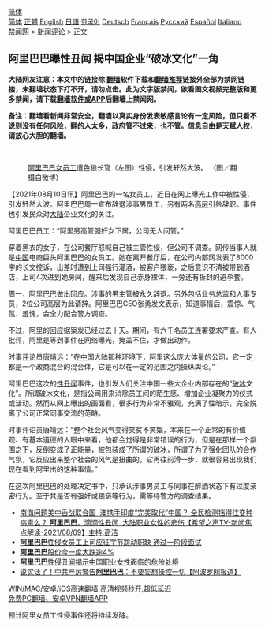  <!-- 面包屑导航 --> <div class="breadcrumb"><!-- GTranslate: https://gtranslate.io/ -->  <div class="switcher notranslate">  <div class="selected">  <a href="#" onclick="return false;"> 简体</a>  </div>  <div class="option">  <a href="https://www.bannedbook.org" onclick="doGTranslate('zh-CN|zh-CN');jQuery('div.switcher div.selected a').html(jQuery(this).html());return false;" title="简体中文" class="nturl selected"> 简体</a>  <a href="https://www.bannedbook.org/zh-tw/" onclick="doGTranslate('zh-CN|zh-TW');jQuery('div.switcher div.selected a').html(jQuery(this).html());return false;" title="繁體中文" class="nturl"> 正體</a>  <a href="https://www.bannedbook.org/en/" onclick="doGTranslate('zh-CN|en');jQuery('div.switcher div.selected a').html(jQuery(this).html());return false;" title="English" class="nturl"> English</a>  <a href="https://www.bannedbook.org/ja/" onclick="doGTranslate('zh-CN|ja');jQuery('div.switcher div.selected a').html(jQuery(this).html());return false;" title="日本語" class="nturl"> 日語</a>  <a href="https://www.bannedbook.org/ko/" onclick="doGTranslate('zh-CN|ko');jQuery('div.switcher div.selected a').html(jQuery(this).html());return false;" title="한국어" class="nturl"> 한국어</a>  <a href="https://www.bannedbook.org/de/" onclick="doGTranslate('zh-CN|de');jQuery('div.switcher div.selected a').html(jQuery(this).html());return false;" title="Deutsch" class="nturl"> Deutsch</a>  <a href="https://www.bannedbook.org/fr/" onclick="doGTranslate('zh-CN|fr');jQuery('div.switcher div.selected a').html(jQuery(this).html());return false;" title="Français" class="nturl"> Français</a>  <a href="https://www.bannedbook.org/ru/" onclick="doGTranslate('zh-CN|ru');jQuery('div.switcher div.selected a').html(jQuery(this).html());return false;" title="Русский" class="nturl"> Русский</a>  <a href="https://www.bannedbook.org/es/" onclick="doGTranslate('zh-CN|es');jQuery('div.switcher div.selected a').html(jQuery(this).html());return false;" title="Español" class="nturl"> Español</a>  <a href="https://www.bannedbook.org/it/" onclick="doGTranslate('zh-CN|it');jQuery('div.switcher div.selected a').html(jQuery(this).html());return false;" title="Italiano" class="nturl"> Italiano</a>  </div>  </div>      <div class='breadcrumb-sub'><!-- Breadcrumb NavXT 6.3.0 --> <a href="https://www.bannedbook.org/" class="home">禁闻网</a> &gt; <a href="https://www.bannedbook.org/bnews/comments/" class="category">新闻评论</a> &gt; 正文</div></div><h2>阿里巴巴曝性丑闻 揭中国企业“破冰文化”一角</h2> <p class="notice"><b>大陆网友注意：本文中的链接除 <a href="https://github.com/bannedbook/fanqiang" >翻墙</a>软件下载和<a href="https://github.com/killgcd/justmysocks/blob/master/README.md">翻墙推荐</a>链接外全部为禁网链接，未翻墙状态下打不开，请勿点击。此为文字版禁闻，欲看图文视频完整版和更多禁闻，请下载<a href="https://github.com/bannedbook/fanqiang">翻墙软件或APP</a>后翻墙上禁闻网。</p><p>备注：翻墙看新闻非常安全，翻墙以真实身份发表敏感言论有一定风险，但只看不说则没有任何风险，翻的人太多，政府管不过来，也不管。信息自由是天赋人权，请放心大胆的翻墙。</b></p>  <div class="entry"> <br /> <figure><a href="https://i0.wp.com/upload-images-bucket-v64rleca837do.s3.eu-west-1.amazonaws.com/wp-content/uploads/2021/08/10005824/d5800864.jpeg?fit=600%2C377&#038;ssl=1" data-caption="阿里巴巴女员工遭色狼长官（左图）性侵，引发轩然大波。 （图／翻摄自微博）"></a><figcaption class="wp-caption-text"><a href="https://www.bannedbook.org/bnews/tag/%e9%98%bf%e9%87%8c%e5%b7%b4%e5%b7%b4/" class="st_tag internal_tag" rel="tag" title="标签 阿里巴巴 下的日志">阿里巴巴</a><a href="https://www.bannedbook.org/bnews/tag/%E5%A5%B3%E5%91%98%E5%B7%A5/" class="st_tag internal_tag" rel="tag" title="标签 女员工 下的日志">女员工</a>遭色狼长官（左图）性侵，引发轩然大波。 （图／翻摄自微博）</figcaption></figure> <p>【2021年08月10日讯】阿里巴巴的一名女员工，近日在网上曝光工作中被性侵，引发轩然大波。阿里巴巴周一宣布辞退涉事男员工，另有两名<span class='wp_keywordlink_affiliate'><a href="https://www.bannedbook.org/bnews/ccpdope/" title="中共高层内幕" target="_blank">高层</a></span>引咎辞职。事件也引发民众对<span class='wp_keywordlink_affiliate'><a href="https://www.bannedbook.org/" title="大陆" target="_blank">大陆</a></span>企业文化的关注。</p> <p>阿里巴巴员工：“阿里男高管强奸女下属，公司无人问管。”</p>  <p>穿着黑衣的女子，在公司餐厅怒喊自己被主管性侵，但公司不调查。网传当事人就是<span class='wp_keywordlink_affiliate'><a href="https://www.bannedbook.org/" title="中国" target="_blank">中国</a></span>电商巨头阿里巴巴的女员工。她在离开餐厅后，在公司内部网发表了8000字的长文控诉，出差时遭到上司强行灌酒，被客户猥亵，之后意识不清被带到酒店，上司4次进到她房间，醒来后发现自己赤身裸体，一旁还有拆封的避孕套。</p> <p>周一，阿里巴巴做出回应。涉事的男主管被永久辞退。另外包括业务总监和人事专员，2位公司高层为此请辞。阿里巴巴CEO张勇发文表示，知道事情后，震惊、气氛、羞愧，会全力配合警方调查。</p>  <p>不过，阿里的回应据案发已经过去十天。期间，有六千名员工连署要求严查。有人批评，阿里是等到事件在网络曝光，掩盖不住，才做出动作。</p> <p>时事<span class='wp_keywordlink_affiliate'><a href="https://www.bannedbook.org/bnews/comments/" title="新闻评论" target="_blank">评论</a></span>员<a href="https://www.bannedbook.org/bnews/tag/%E5%94%90%E9%9D%96%E8%BF%9C/" class="st_tag internal_tag" rel="tag" title="标签 唐靖远 下的日志">唐靖远</a>：“在<a href="https://www.bannedbook.org/bnews/tag/%E4%B8%AD%E5%9B%BD/" class="st_tag internal_tag" rel="tag" title="标签 中国 下的日志">中国</a>大陆那种环境下，阿里这么庞大体量的公司，它一定都是一个政商混合的混合体，它是可以在一定的范围之内操纵舆论。”</p>  <p>阿里巴巴这次的<a href="https://www.bannedbook.org/bnews/tag/%E6%80%A7%E4%B8%91%E9%97%BB/" class="st_tag internal_tag" rel="tag" title="标签 性丑闻 下的日志">性丑闻</a>事件，也引发人们关注中国一些大企业内部存在的“<a href="https://www.bannedbook.org/bnews/tag/%E7%A0%B4%E5%86%B0/" class="st_tag internal_tag" rel="tag" title="标签 破冰 下的日志">破冰</a>文化”。所谓破冰文化，是指公司用来消除员工间的陌生感、增加企业凝聚力的仪式或活动。然而从网上曝出的画面看，很多行为非常不雅观，充满了性暗示，完全脱离了公司正常同事交流的范畴。</p> <p>时事评论员唐靖远：“整个社会风气变得笑贫不笑娼，本来在一个正常的有价值观、有基本道德的人眼中来看，他都会觉得是非常错误的行为，但是在那样一个氛围之下，反倒变成了正能量，被包装成了所谓的破冰，所谓了为了强化团队的合作气氛，它反应出来整个社会的风气是扭曲的，它再往前滑一步，就很容易出现我们现在看到阿里出的这种事情。”</p>  <p>在这次阿里巴巴的处理决定书中，只承认涉事男员工与同事在醉酒状态下有过度亲密行为。至于其是否有强奸或猥亵等行为，需等待警方的调查结果。</p> <ul class='op-related-articles' title='相关阅读'> <li><a href='https://www.bannedbook.org/bnews/comments/20210810/1603432.html' target='_blank'>南海问题美中舌战联合国  澳携手印度“完美取代”中国？ 全民检测挡得住变种病毒么？ <b>阿里巴巴</b>、滴滴性丑闻   大陆职业女性的悲伤【希望之声TV-新闻焦点解读-2021/08/09】主持:高洁</a></li> <li><a href='https://www.bannedbook.org/bnews/worldnews/20210810/1603355.html' target='_blank'><b>阿里巴巴</b>性侵女员工上司应征字节跳动职缺 通过一阶段面试</a></li> <li><a href='https://www.bannedbook.org/bnews/baitai/20210809/1603247.html' target='_blank'><b>阿里巴巴</b>股价今一度大跌逾4%</a></li> <li><a href='https://www.bannedbook.org/bnews/headline/20210809/1603219.html' target='_blank'><b>阿里巴巴</b>性侵丑闻揭示中国职业女性面临的危险处境</a></li> <li><a href='https://www.bannedbook.org/bnews/cbnews/20210809/1603103.html' target='_blank'>说实话了！中共严厉警告<b>阿里巴巴</b>：不要妄想操控一切【阿波罗网报道】</a></li> </ul> <p class="texttj"> <a href="https://github.com/bannedbook/fanqiang/wiki/V2ray%E6%9C%BA%E5%9C%BA" target="_blank">WIN/MAC/安卓/iOS高速翻墙:高清视频秒开,超低延迟</a><br/> <a href="https://github.com/bannedbook/fanqiang/wiki/%E7%A6%81%E9%97%BB%E7%BD%91%E5%AE%89%E5%8D%93%E7%BF%BB%E5%A2%99%E6%96%B0%E9%97%BBAPP" target="_blank">免费PC翻墙、安卓VPN翻墙APP</a></p><p>预计阿里女员工性侵事件还将持续发酵。</p><a name='sharetosocial'></a>  <div style="margin-bottom:5px;padding-bottom:5px;clear:both"> <div id="archive-pix-1" class="banner-ads"> <!-- AuctionX Display platform tag START --> <div id="26318x728x90x621x_ADSLOT2" clicktrack="%%CLICK_URL_ESC%%"></div> <!-- AuctionX Display platform tag END --> </div> <div id="archive-pix-2" class="banner-ads"> <!-- AuctionX Display platform tag START --> <div id="26315x300x250x621x_ADSLOT2" clicktrack="%%CLICK_URL_ESC%%"></div> <!-- AuctionX Display platform tag END --> </div> </div>  <div id="archive-pix-1" class="banner-ads"> <!-- AuctionX Display platform tag START --> <div id="26318x728x90x621x_ADSLOT3" clicktrack="%%CLICK_URL_ESC%%"></div> <!-- AuctionX Display platform tag END --> </div> </div><!--END ENTRY--> 